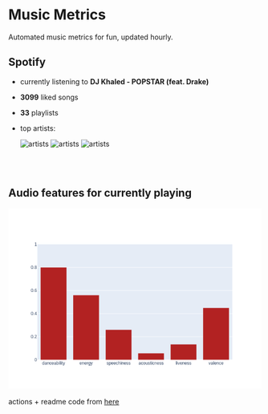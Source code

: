 # Music Metrics

Automated music metrics for fun, updated hourly.

## Spotify

- currently listening to **DJ Khaled - POPSTAR (feat. Drake)**

- **3099** liked songs
- **33** playlists

- top artists: 

    ![artists](https://i.scdn.co/image/550bfaa6e0d866c4fa96ba59e3de1d4df6ac5dbc) ![artists](https://i.scdn.co/image/ab6761610000f1780db925ebb68f5655f2c53e1e) ![artists](https://i.scdn.co/image/8bf432a5ebaa42ac0a13209ee2b627506d10b92b)

<br></br>

## Audio features for currently playing

![feature spread](figures/auto.png)

actions + readme code from [here](https://github.com/gargakshit/gargakshit)
